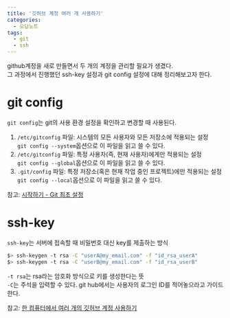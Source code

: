 ```yaml
---
title: '깃허브 계정 여러 개 사용하기'
categories:
  - 오답노트
tags:
  - git
  - ssh
---
```


github계정을 새로 만들면서 두 개의 계정을 관리할 필요가 생겼다.   
그 과정에서 진행했던 ssh-key 설정과 git config 설정에 대해 정리해보고자 한다.   

# git config

`git config`는 git의 사용 환경 설정을 확인하고 변경할 때 사용된다.   

1.  `/etc/gitconfig` 파일: 시스템의 모든 사용자와 모든 저장소에 적용되는 설정   
    `git config --system`옵션으로 이 파일을 읽고 쓸 수 있다.
2.  `/etc/gitconfig` 파일: 특정 사용자(즉, 현재 사용자)에게만 적용되는 설정   
    `git config --global`옵션으로 이 파일을 읽고 쓸 수 있다.
3.  `.git/config` 파일: 특정 저장소(혹은 현재 작업 중인 프로젝트)에만 적용되는 설정   
    `git config --local`옵션으로 이 파일을 읽고 쓸 수 있다.

참고: [시작하기 - Git 최초 설정](https://velog.io/@jay/multiplegithubaccounts)

# ssh-key

`ssh-key`는 서버에 접속할 때 비밀번호 대신 key를 제출하는 방식

```bash
$> ssh-keygen -t rsa -C "userA@my_email.com" -f "id_rsa_userA"
$> ssh-keygen -t rsa -C "userB@my_email.com" -f "id_rsa_userB"
```
`-t rsa`는 rsa라는 암호화 방식으로 키를 생성한다는 뜻   
`-C`는 주석을 입력할 수 있다. git hub에서는 사용자의 로그인 ID를 적어놓으라고 가이드한다.

참고: [한 컴퓨터에서 여러 개의 깃허브 계정 사용하기](https://git-scm.com/book/ko/v2/%EC%8B%9C%EC%9E%91%ED%95%98%EA%B8%B0-Git-%EC%B5%9C%EC%B4%88-%EC%84%A4%EC%A0%95)

